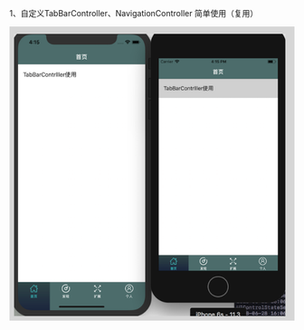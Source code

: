 1、自定义TabBarController、NavigationController 简单使用（复用）
 
![效果](https://github.com/lulushen/SwiftNotes/blob/master/image/1.png)
